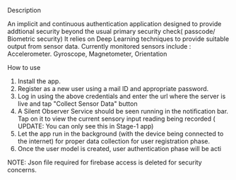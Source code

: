 Description

An implicit and continuous authentication application designed to provide addtional security beyond the usual primary security check( passcode/ Biometric security)
It relies on Deep Learning techniques to provide suitable output from sensor data.
Currently monitored sensors include : Accelerometer. Gyroscope, Magnetometer, Orientation

How to use

1. Install the app.
2. Register as a new user using a mail ID and appropriate password.
3. Log in using the above credentials and enter the url where the server is live and tap "Collect Sensor Data" button
4. A Silent Observer Service should be seen running  in the notification bar. Tap on it to view the current sensory input reading being recorded ( UPDATE: You can only see this in Stage-1 app)
5. Let the app run in the background (with the device being connected to the internet) for proper data collection for user registration phase.
6. Once the user model is created, user authentication phase will be acti


NOTE: Json file required for firebase access is deleted for security concerns.

